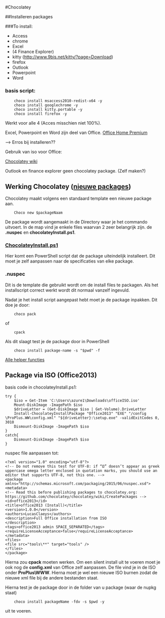 #Chocolatey

##Installeren packages

###To install:
- Access
- chrome
- Excel
- (4 Finance Explorer) 
- kitty (http://www.9bis.net/kitty/?page=Download)
- firefox
- Outlook
- Powerpoint
- Word

### basis script:

		choco install msaccess2010-redist-x64 -y
		choco install googlechrome -y
		choco install kitty.portable -y
		choco install firefox -y

Werkt voor alle 4 (Acces misschien niet 100%).   

Excel, Powerpoint en Word zijn deel van Office.
[Office Home Premium](https://chocolatey.org/packages/Office365HomePremium)

--> Erros bij installeren??

Gebruik van iso voor Office:

[Chocolatey wiki](https://github.com/chocolatey/choco/wiki/How-To-Mount-An-Iso-In-Chocolatey-Package)


Outlook en finance explorer geen chocolatey package. (Zelf maken?)

## Werking Chocolatey ([nieuwe packages](https://github.com/chocolatey/choco/wiki/CreatePackages))

Chocolatey maakt volgens een standaard template een nieuwe package aan. 

		Choco new $packageNaam

De package wordt aangemaakt in de Directory waar je het commando uitvoert.
In de map vind je enkele files waarvan 2 zeer belangrijk zijn. de **.nuspec** en **chocolateyInstall.ps1**.

### [ChocolateyInstall.ps1](https://github.com/chocolatey/choco/wiki/ChocolateyInstallPS1)

Hier komt een PowerShell script dat de package uiteindelijk installeert. Dit moet je zelf aanpassen naar de specificaties van elke package.

### .nuspec

Dit is de template die gebruikt wordt om de install files te packagen. Als het installscript correct werkt wordt dit normaal vanzelf ingevuld.

Nadat je het install script aangepast hebt moet je de package inpakken. Dit doe je door:

		choco pack

of   

		cpack
  
Als dit slaagt test je de package door in PowerShell

		choco install package-name -s "$pwd" -f

[Alle helper functies](https://github.com/chocolatey/choco/wiki/HelpersReference)

## Package via ISO (Office2013)

basis code in chocolateyInstall.ps1:

	try {
	    $iso = Get-Item 'C:\Users\azure1\Downloads\officeISO.iso'
	    Mount-DiskImage -ImagePath $iso
	    $driveLetter = (Get-DiskImage $iso | Get-Volume).DriveLetter
	    Install-ChocolateyInstallPackage "Office2013" "EXE" "/config \ProPlus.WW\config.xml" "${driveLetter}:\setup.exe" -validExitCodes 0, 3010
	    Dismount-DiskImage -ImagePath $iso
	}
	catch{
	    Dismount-DiskImage -ImagePath $iso
	}

nuspec file aanpassen tot:

	<?xml version="1.0" encoding="utf-8"?>
	<!-- Do not remove this test for UTF-8: if “Ω” doesn’t appear as greek uppercase omega letter enclosed in quotation marks, you should use an editor that supports UTF-8, not this one. -->
	<package xmlns="http://schemas.microsoft.com/packaging/2015/06/nuspec.xsd">
  	<metadata>
    <!-- Read this before publishing packages to chocolatey.org: https://github.com/chocolatey/chocolatey/wiki/CreatePackages -->
    <id>office2013</id>
    <title>office2013 (Install)</title>
    <version>1.0.0</version>
	<authors>LucasClaeys</authors>
	<description>Full Office installation from ISO
    </description>
    <tags>office2013 admin SPACE_SEPARATED</tags>
    <requireLicenseAcceptance>false</requireLicenseAcceptance>
  	</metadata>
  	<files>
    <file src="tools\**" target="tools" />
  	</files>
	</package>

Hierna zou **cpack** moeten werken. 
Om een silent install uit te voeren moet je ook nog de **config.xml** van Office zelf aanpassen.
De file vind je in de ISO onder **ProPlus\WWW**.
Hierna moet je wel een nieuwe ISO burnen zodat de nieuwe xml file bij de andere bestanden staat.    

Hierna test je de package door in de folder van u package (waar de nupkg staat)

		choco install packageName -fdv -s $pwd -y

uit te voeren.

